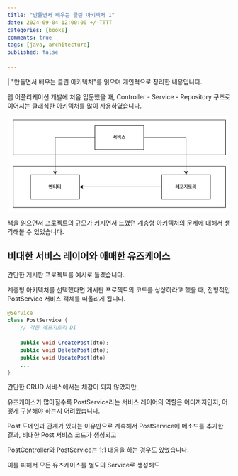 ```yaml
---
title: "만들면서 배우는 클린 아키텍처 1"
date: 2024-09-04 12:00:00 +/-TTTT
categories: [books]
comments: true
tags: [java, architecture]
published: false

---
```


| "만들면서 배우는 클린 아키텍처"를 읽으며 개인적으로 정리한 내용입니다.

웹 어플리케이션 개발에 처음 입문했을 때, Controller - Service - Repository 구조로 이어지는 클래식한 아키텍처를 많이 사용하였습니다.

<img src="../../assets/images/2024-09-04-18-46-09.png" alt="Description" style="display:block; width:500px; margin-left:auto; margin-right:auto;">

책을 읽으면서 프로젝트의 규모가 커지면서 느꼈던 계층형 아키텍처의 문제에 대해서 생각해볼 수 있었습니다.  

## 비대한 서비스 레이어와 애매한 유즈케이스

간단한 게시판 프로젝트를 예시로 들겠습니다.

계층형 아키텍처를 선택했다면 게시판 프로젝트의 코드를 상상하라고 했을 때, 전형적인 PostService 서비스 객체를 떠올리게 됩니다.  

```java
@Service
class PostService {
    // 각종 레포지토리 DI

    public void CreatePost(dto);
    public void DeletePost(dto);
    public void UpdatePost(dto)
    ...
}
```

간단한 CRUD 서비스에서는 체감이 되지 않았지만,

유즈케이스가 많아질수록 PostService라는 서비스 레이어의 역할은 어디까지인지, 어떻게 구분해야 하는지 어려웠습니다.

Post 도메인과 관계가 있다는 이유만으로 계속해서 PostService에 메소드를 추가한 결과, 비대한 Post 서비스 코드가 생성되고  

PostController와 PostService는 1:1 대응을 하는 경우도 있었습니다.

이를 피해서 모든 유즈케이스를 별도의 Service로 생성해도 

